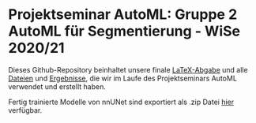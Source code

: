 # Projektseminar AutoML: Gruppe 2 AutoML für Segmentierung - WiSe 2020/21
Dieses Github-Repository beinhaltet unsere finale [LaTeX-Abgabe](abschlussbericht/) und alle [Dateien](/code) und [Ergebnisse](/nnUNet_evaluation_jsons), die wir im Laufe des Projektseminars AutoML verwendet und erstellt haben.

Fertig trainierte Modelle von nnUNet sind exportiert als .zip Datei [hier](https://uni-muenster.sciebo.de/s/clIqfSb8AD8X5O1) verfügbar.